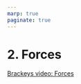 ```yaml
---
marp: true
paginate: true
---
```

<!-- headingDivider: 3 -->
<!-- class: invert -->

# 2. Forces

[Brackeys video: Forces](https://www.youtube.com/watch?v=HEJ_UtSbinY)